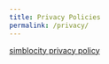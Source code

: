 ```yaml
---
title: Privacy Policies
permalink: /privacy/
---
```


<a href="/games/simblocity/privacy-policy">simblocity privacy policy</a>